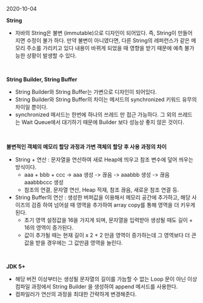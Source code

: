 2020-10-04

**String**

  +  자바의 String은 불변 (immutable)으로 디자인이 되어있다. 즉, String이 만들어지면 수정이 불가 하다. 만약 불변이 아니였다면, 다른 String의 레퍼런스가 같은 메모리 주소를 가리키고 있다 내용이 바뀌게 되었을 때 영향을 받기 때문에 예측 불가능한 상황이 발생할 수 있다.

<br/>

**String Builder, String Buffer**

  + String Builder와 String Buffer는 가변으로 디자인이 되어있다.
  + String Builder와 String Buffer의 차이는 메서드의 synchronized 키워드 유무의 차이일 뿐이다.
  + synchronized 메서드는 한번에 하나의 쓰레드 만 접근 가능하다. 그 외의 쓰레드는 Wait Queue에서 대기하기 때문에 Builder 보다 성능상 좋지 않은 것이다.

<br/>

**불변적인 객체의 메모리 할당 과정과 가변 객체의 할당 후 사용 과정의 차이**
+ String + 연산 : 문자열을 연산하여 새로 Heap에 띄우고 참조 변수에 덮어 씌우는 방식이다.
  + aaa + bbb + ccc -> aaa 생성 -> 끊음 -> aaabbb 생성 -> 끊음 aaabbbccc 생성
  + 참조의 연결, 문자열 연산, Heap 적재, 참조 끊음, 새로운 참조 연결 등.
+ String Buffer의 연산 :  생성한 버퍼값을 이용해서 메모리 공간에 추가하고, 해당 사이즈의 검증 하여 넘어설 때 영역을 추가하여 array copy를 통해 영역을 더 키우게 된다. 
  + 초기 영역 설정값을 16을 가지게 되며, 문자열을 입력받아 생성될 때도 길이 + 16의 영역이 증가된다.
  + 값이 추가될 때는 현재 길이 x 2 + 2 만큼 영역이 증가하는데 그 영역보다 더 큰 값을 받을 경우에는 그 값만큼 영역을 늘린다.

<br/>

**JDK 5+**
  + 해당 버전 이상부터는 생성될 문자열의 길이를 가늠할 수 없는 Loop 문이 아닌 이상 컴파일 과정에서 String Builder 을 생성하여 append 메서드를 사용한다.
  + 컴파일러가 연산의 과정을 최대한 간략하게 변경해준다.